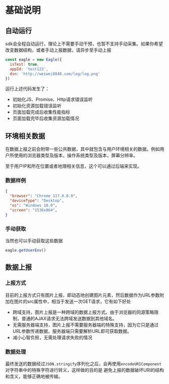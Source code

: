# 基础说明

## 自动运行
sdk会全程自动运行，理论上不需要手动干预，也暂不支持手动采集。如果你希望改变数据结构，或者手动上报数据，请异步至手动上报

```javascript
const eagle = new Eagle({
  isTest: true,
  appId: 'test123',
  dsn: 'http://weiwei8848.com/log/log.png'
})
```
运行上述代码发生了：
- 初始化JS、Promise、Http请求错误监听
- 初始化资源加载错误监听
- 页面加载完成后收集性能指标
- 页面加载完毕后收集资源加载情况

## 环境相关数据
在数据上报之前会附带一些公共数据，其中就包含与用户环境相关的数据。例如用户所使用的浏览器类型及版本，操作系统类型及版本，屏幕分辨率。

至于用户IP和所在位置或者地理相关信息，这个可以通过后端来实现。
### 数据样例

```json
{
  "browser": "Chrome 117.0.0.0",
  "deviceType": "Desktop",
  "os": "Windows 10.0",
  "screen": "1536x864",
}
```

### 手动获取
当然也可以手动获取这些数据

```javascript
eagle.getUserEnv()
```

## 数据上报

### 上报方式
目前的上报方式只有图片上报，即动态地创建图片元素，然后数据作为URL参数附加在图片的src属性中，相当于发送一次GET请求，它有如下好处
- 跨域支持，图片上报是一种跨域的数据上报方式。由于浏览器的同源策略限制，普通的AJAX请求无法跨域发送数据到其他域名。
- 无需服务器端支持，图片上报不需要服务器端的特殊支持，因为它只是通过URL参数传递数据，服务器端只需要解析URL即可获取数据。
- 减小心智负担，无需处理请求失败的情况

### 数据处理
最终发送的数据经过`JSON.stringify`序列化之后，会再使用`encodeURIComponent`对字符串中的特殊字符进行转义，这样做的目的是
避免上报的数据破坏URI的结构和含义，能够正确地被传输。